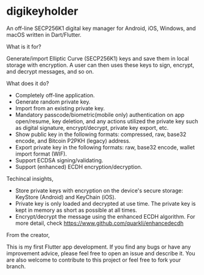 # digikeyholder
An off-line SECP256K1 digital key manager for Android, iOS, Windows, and macOS written in Dart/Flutter.

What is it for?

Generate/import Elliptic Curve (SECP256K1) keys and save them in local storage with encryption. A user can then uses these keys to sign, encrypt, and decrypt messages, and so on.

What does it do?
- Completely off-line application.
- Generate random private key.
- Import from an existing private key.
- Mandatory passcode/biometric(mobile only) authentication on app open/resume, key deletion, and any actions utilized the private key such as digital signature, encrypt/decrypt, private key export, etc.
- Show public key in the following formats: compressed, raw, base32 encode, and Bitcoin P2PKH (legacy) address.
- Export private key in the following formats: raw, base32 encode, wallet import format (WIF).
- Support ECDSA signing/validating.
- Support (enhanced) ECDH encryption/decryption.

Techincal insights,
- Store private keys with encryption on the device's secure storage: KeyStore (Android) and KeyChain (iOS).
- Private key is only loaded and decrypted at use time. The private key is kept in memory as short as possible at all times.
- Encrypt/decrypt the message using the enhanced ECDH algorithm. For more detail, check https://www.github.com/quarkli/enhancedecdh



From the creator,

This is my first Flutter app development. If you find any bugs or have any improvement advice, please feel free to open an issue and describe it. You are also welcome to contribute to this project or feel free to fork your branch.
